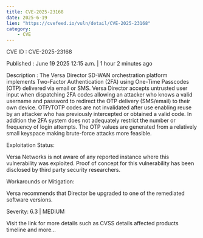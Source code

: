 ```yaml
---
title: CVE-2025-23168
date: 2025-6-19
lien: "https://cvefeed.io/vuln/detail/CVE-2025-23168"
category:
    - CVE
---
```


CVE ID : CVE-2025-23168

Published :  June 19
2025
12:15 a.m. | 1 hour
2 minutes ago

Description : The Versa Director SD-WAN orchestration platform implements Two-Factor Authentication (2FA) using One-Time Passcodes (OTP) delivered via email or SMS. Versa Director accepts untrusted user input when dispatching 2FA codes
allowing an attacker who knows a valid username and password to redirect the OTP delivery (SMS/email) to their own device. OTP/TOTP codes are not invalidated after use
enabling reuse by an attacker who has previously intercepted or obtained a valid code. In addition
the 2FA system does not adequately restrict the number or frequency of login attempts. The OTP values are generated from a relatively small keyspace
making brute-force attacks more feasible. 

Exploitation Status: 

Versa Networks is not aware of any reported instance where this vulnerability was exploited. Proof of concept for this vulnerability has been disclosed by third party security researchers.  

Workarounds or Mitigation: 

Versa recommends that Director be upgraded to one of the remediated software versions.

Severity: 6.3 | MEDIUM

Visit the link for more details
such as CVSS details
affected products
timeline
and more...
